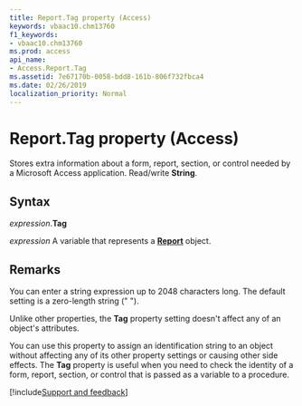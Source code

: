 ```yaml
---
title: Report.Tag property (Access)
keywords: vbaac10.chm13760
f1_keywords:
- vbaac10.chm13760
ms.prod: access
api_name:
- Access.Report.Tag
ms.assetid: 7e67170b-0058-bdd8-161b-806f732fbca4
ms.date: 02/26/2019
localization_priority: Normal
---
```



# Report.Tag property (Access)

Stores extra information about a form, report, section, or control needed by a Microsoft Access application. Read/write **String**.


## Syntax

_expression_.**Tag**

_expression_ A variable that represents a **[Report](Access.Report.md)** object.


## Remarks

You can enter a string expression up to 2048 characters long. The default setting is a zero-length string (" ").

Unlike other properties, the **Tag** property setting doesn't affect any of an object's attributes.

You can use this property to assign an identification string to an object without affecting any of its other property settings or causing other side effects. The **Tag** property is useful when you need to check the identity of a form, report, section, or control that is passed as a variable to a procedure.




[!include[Support and feedback](~/includes/feedback-boilerplate.md)]